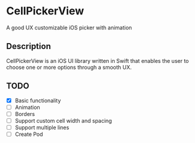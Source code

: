 # CellPickerView
A good UX customizable iOS picker with animation

## Description
CellPickerView is an iOS UI library written in Swift that enables the user to choose one or more options through a smooth UX.

## TODO
- [X] Basic functionality
- [ ] Animation
- [ ] Borders
- [ ] Support custom cell width and spacing
- [ ] Support multiple lines
- [ ] Create Pod
